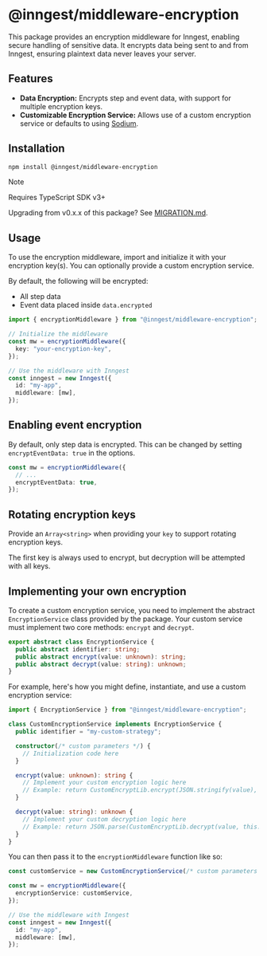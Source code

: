 # @inngest/middleware-encryption

This package provides an encryption middleware for Inngest, enabling secure handling of sensitive data. It encrypts data being sent to and from Inngest, ensuring plaintext data never leaves your server.

## Features

- **Data Encryption:** Encrypts step and event data, with support for multiple encryption keys.
- **Customizable Encryption Service:** Allows use of a custom encryption service or defaults to using [Sodium](https://doc.libsodium.org/).

## Installation

```sh
npm install @inngest/middleware-encryption
```

> [!NOTE]
> Requires TypeScript SDK v3+
>
> Upgrading from v0.x.x of this package? See [MIGRATION.md](./MIGRATION.md).

## Usage

To use the encryption middleware, import and initialize it with your encryption key(s). You can optionally provide a custom encryption service.

By default, the following will be encrypted:

- All step data
- Event data placed inside `data.encrypted`

```ts
import { encryptionMiddleware } from "@inngest/middleware-encryption";

// Initialize the middleware
const mw = encryptionMiddleware({
  key: "your-encryption-key",
});

// Use the middleware with Inngest
const inngest = new Inngest({
  id: "my-app",
  middleware: [mw],
});
```

## Enabling event encryption

By default, only step data is encrypted. This can be changed by setting
`encryptEventData: true` in the options.

```ts
const mw = encryptionMiddleware({
  // ...
  encryptEventData: true,
});
```

## Rotating encryption keys

Provide an `Array<string>` when providing your `key` to support rotating encryption keys.

The first key is always used to encrypt, but decryption will be attempted with all keys.

## Implementing your own encryption

To create a custom encryption service, you need to implement the abstract `EncryptionService` class provided by the package. Your custom service must implement two core methods: `encrypt` and `decrypt`.

```ts
export abstract class EncryptionService {
  public abstract identifier: string;
  public abstract encrypt(value: unknown): string;
  public abstract decrypt(value: string): unknown;
}
```

For example, here's how you might define, instantiate, and use a custom encryption service:

```ts
import { EncryptionService } from "@inngest/middleware-encryption";

class CustomEncryptionService implements EncryptionService {
  public identifier = "my-custom-strategy";

  constructor(/* custom parameters */) {
    // Initialization code here
  }

  encrypt(value: unknown): string {
    // Implement your custom encryption logic here
    // Example: return CustomEncryptLib.encrypt(JSON.stringify(value), this.customKey);
  }

  decrypt(value: string): unknown {
    // Implement your custom decryption logic here
    // Example: return JSON.parse(CustomEncryptLib.decrypt(value, this.customKey));
  }
}
```

You can then pass it to the `encryptionMiddleware` function like so:

```ts
const customService = new CustomEncryptionService(/* custom parameters */);

const mw = encryptionMiddleware({
  encryptionService: customService,
});

// Use the middleware with Inngest
const inngest = new Inngest({
  id: "my-app",
  middleware: [mw],
});
```
